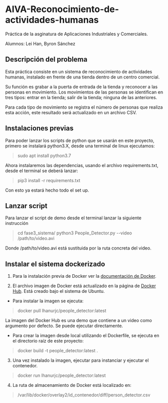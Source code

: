 # AIVA-Reconocimiento-de-actividades-humanas

Práctica de la asginatura de Aplicaciones Industriales y Comerciales.

Alumnos: Lei Han, Byron Sánchez

Descripción del problema
--------------
Esta práctica consiste en un sistema de reconocimiento de actividades humanas, instalado en frente de una tienda dentro de un centro comercial.

Su función es grabar a la puerta de entrada de la tienda y reconocer a las personas en movimiento. Los movimientos de las personas se identifican en tres tipos: entrar en la tienda; salir de la tienda; ninguna de las anteriores. 

Para cada tipo de movimiento se registra el número de personas que realiza esta acción, este resultado será actualizado en un archivo CSV.


Instalaciones previas
------------
Para poder lanzar los scripts de python que se usarán en este proyecto, primero se instalará python3.X, desde una terminal de linux ejecutamos:

>sudo apt install python3.7

Ahora instalaremos las dependencias, usando el archivo requirements.txt, desde el terminal se deberá lanzar:

>pip3 install -r requirements.txt

Con esto ya estará hecho todo el set up.

Lanzar script
------------
Para lanzar el script de demo desde el terminal lanzar la siguiente instrucción
>cd fase3_sistema/
>python3 People_Detector.py --video /path/to/video.avi

Donde /path/to/video.avi está sustituida por la ruta concreta del video.


Instalar el sistema dockerizado
------------
1. Para la instalación previa de Docker ver la [documentación de Docker](https://docs.docker.com/engine/install/).

2. El archivo imagen de Docker está actualizado en la página de [Docker Hub](https://hub.docker.com/r/lhanurjc/people_detector). Está creado bajo el sistema de Ubuntu.

 - Para instalar la imagen se ejecuta:
>docker pull lhanurjc/people_detector:latest

La imagen del Docker Hub es una demo que contiene a un video como argumento por defecto. Se puede ejecutar directamente.

 - Para crear la imagen desde local utilizando el Dockerfile, se ejecuta en el directorio raíz de este proyecto:
>docker build -t people_detector:latest .

3. Una vez instalado la imagen, ejecutar para instanciar y ejecutar el contenedor.
>docker run lhanurjc/people_detector:latest

4. La ruta de almacenamiento de Docker está localizado en:
>/var/lib/docker/overlay2/id_contenedor/diff/person_detector.csv
